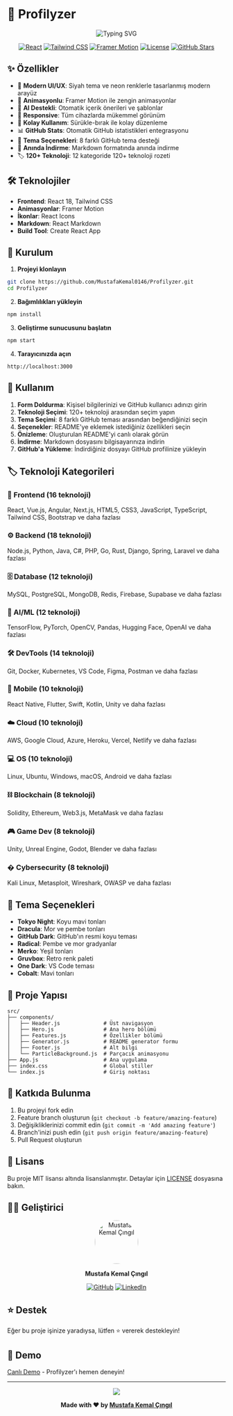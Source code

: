 # 🚀 Profilyzer

<div align="center">
  <img src="https://readme-typing-svg.herokuapp.com?font=Fira+Code&size=24&duration=3000&pause=1000&color=00D9FF&center=true&vCenter=true&width=1000&lines=Profilyzer+-+GitHub+README+Generator;Modern+%26+Professional+Profile+Builder;AI-Powered+%26+Customizable" alt="Typing SVG" />
</div>

<div align="center">
  
[![React](https://img.shields.io/badge/React-18.2.0-61DAFB?style=for-the-badge&logo=react&logoColor=white)](https://reactjs.org/)
[![Tailwind CSS](https://img.shields.io/badge/Tailwind_CSS-3.3.3-38B2AC?style=for-the-badge&logo=tailwind-css&logoColor=white)](https://tailwindcss.com/)
[![Framer Motion](https://img.shields.io/badge/Framer_Motion-10.16.4-0055FF?style=for-the-badge&logo=framer&logoColor=white)](https://www.framer.com/motion/)
[![License](https://img.shields.io/badge/License-MIT-green.svg?style=for-the-badge)](https://opensource.org/licenses/MIT)
[![GitHub Stars](https://img.shields.io/github/stars/MustafaKemal0146/Profilyzer?style=for-the-badge&logo=github)](https://github.com/MustafaKemal0146/Profilyzer/stargazers)

</div>

## ✨ Özellikler

- 🎨 **Modern UI/UX**: Siyah tema ve neon renklerle tasarlanmış modern arayüz
- 🚀 **Animasyonlu**: Framer Motion ile zengin animasyonlar
- 🤖 **AI Destekli**: Otomatik içerik önerileri ve şablonlar
- 📱 **Responsive**: Tüm cihazlarda mükemmel görünüm
- 🎯 **Kolay Kullanım**: Sürükle-bırak ile kolay düzenleme
- 📊 **GitHub Stats**: Otomatik GitHub istatistikleri entegrasyonu
- 🎨 **Tema Seçenekleri**: 8 farklı GitHub tema desteği
- 💾 **Anında İndirme**: Markdown formatında anında indirme
- 🏷️ **120+ Teknoloji**: 12 kategoride 120+ teknoloji rozeti

## 🛠️ Teknolojiler

- **Frontend**: React 18, Tailwind CSS
- **Animasyonlar**: Framer Motion
- **İkonlar**: React Icons
- **Markdown**: React Markdown
- **Build Tool**: Create React App

## 🚀 Kurulum

1. **Projeyi klonlayın**
```bash
git clone https://github.com/MustafaKemal0146/Profilyzer.git
cd Profilyzer
```

2. **Bağımlılıkları yükleyin**
```bash
npm install
```

3. **Geliştirme sunucusunu başlatın**
```bash
npm start
```

4. **Tarayıcınızda açın**
```
http://localhost:3000
```

## 📖 Kullanım

1. **Form Doldurma**: Kişisel bilgilerinizi ve GitHub kullanıcı adınızı girin
2. **Teknoloji Seçimi**: 120+ teknoloji arasından seçim yapın
3. **Tema Seçimi**: 8 farklı GitHub teması arasından beğendiğinizi seçin
4. **Seçenekler**: README'ye eklemek istediğiniz özellikleri seçin
5. **Önizleme**: Oluşturulan README'yi canlı olarak görün
6. **İndirme**: Markdown dosyasını bilgisayarınıza indirin
7. **GitHub'a Yükleme**: İndirdiğiniz dosyayı GitHub profilinize yükleyin

## 🏷️ Teknoloji Kategorileri

### 🎨 Frontend (16 teknoloji)
React, Vue.js, Angular, Next.js, HTML5, CSS3, JavaScript, TypeScript, Tailwind CSS, Bootstrap ve daha fazlası

### ⚙️ Backend (18 teknoloji)  
Node.js, Python, Java, C#, PHP, Go, Rust, Django, Spring, Laravel ve daha fazlası

### 🗄️ Database (12 teknoloji)
MySQL, PostgreSQL, MongoDB, Redis, Firebase, Supabase ve daha fazlası

### 🤖 AI/ML (12 teknoloji)
TensorFlow, PyTorch, OpenCV, Pandas, Hugging Face, OpenAI ve daha fazlası

### 🛠️ DevTools (14 teknoloji)
Git, Docker, Kubernetes, VS Code, Figma, Postman ve daha fazlası

### 📱 Mobile (10 teknoloji)
React Native, Flutter, Swift, Kotlin, Unity ve daha fazlası

### ☁️ Cloud (10 teknoloji)
AWS, Google Cloud, Azure, Heroku, Vercel, Netlify ve daha fazlası

### 💻 OS (10 teknoloji)
Linux, Ubuntu, Windows, macOS, Android ve daha fazlası

### ⛓️ Blockchain (8 teknoloji)
Solidity, Ethereum, Web3.js, MetaMask ve daha fazlası

### 🎮 Game Dev (8 teknoloji)
Unity, Unreal Engine, Godot, Blender ve daha fazlası

### �️  Cybersecurity (8 teknoloji)
Kali Linux, Metasploit, Wireshark, OWASP ve daha fazlası

## 🎨 Tema Seçenekleri

- **Tokyo Night**: Koyu mavi tonları
- **Dracula**: Mor ve pembe tonları  
- **GitHub Dark**: GitHub'ın resmi koyu teması
- **Radical**: Pembe ve mor gradyanlar
- **Merko**: Yeşil tonları
- **Gruvbox**: Retro renk paleti
- **One Dark**: VS Code teması
- **Cobalt**: Mavi tonları

## 📁 Proje Yapısı

```
src/
├── components/
│   ├── Header.js              # Üst navigasyon
│   ├── Hero.js                # Ana hero bölümü
│   ├── Features.js            # Özellikler bölümü
│   ├── Generator.js           # README generator formu
│   ├── Footer.js              # Alt bilgi
│   └── ParticleBackground.js  # Parçacık animasyonu
├── App.js                     # Ana uygulama
├── index.css                  # Global stiller
└── index.js                   # Giriş noktası
```

## 🤝 Katkıda Bulunma

1. Bu projeyi fork edin
2. Feature branch oluşturun (`git checkout -b feature/amazing-feature`)
3. Değişikliklerinizi commit edin (`git commit -m 'Add amazing feature'`)
4. Branch'inizi push edin (`git push origin feature/amazing-feature`)
5. Pull Request oluşturun

## 📝 Lisans

Bu proje MIT lisansı altında lisanslanmıştır. Detaylar için [LICENSE](LICENSE) dosyasına bakın.

## 👨‍💻 Geliştirici

<div align="center">
  <img src="https://github.com/MustafaKemal0146.png" width="100" style="border-radius: 50%;" alt="Mustafa Kemal Çıngıl"/>
  
  **Mustafa Kemal Çıngıl**
  
  [![GitHub](https://img.shields.io/badge/GitHub-100000?style=for-the-badge&logo=github&logoColor=white)](https://github.com/MustafaKemal0146)
  [![LinkedIn](https://img.shields.io/badge/LinkedIn-0077B5?style=for-the-badge&logo=linkedin&logoColor=white)](https://www.linkedin.com/in/mustafakemal0146)
  
</div>

## ⭐ Destek

Eğer bu proje işinize yaradıysa, lütfen ⭐ vererek destekleyin!

## 🚀 Demo

[Canlı Demo](https://profilyzer.vercel.app) - Profilyzer'ı hemen deneyin!

---

<div align="center">
  <img src="https://komarev.com/ghpvc/?username=Profilyzer&color=blueviolet&style=for-the-badge&label=Project+Views" />
</div>

<div align="center">
  
  **Made with ❤️ by [Mustafa Kemal Çıngıl](https://github.com/MustafaKemal0146)**
  
</div>